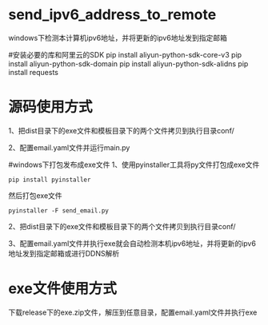 # send_ipv6_address_to_remote
windows下检测本计算机ipv6地址，并将更新的ipv6地址发到指定邮箱


#安装必要的库和阿里云的SDK
pip install aliyun-python-sdk-core-v3
pip install aliyun-python-sdk-domain
pip install aliyun-python-sdk-alidns
pip install requests


# 源码使用方式
1、把dist目录下的exe文件和模板目录下的两个文件拷贝到执行目录conf/

2、配置email.yaml文件并运行main.py


#windows下打包发布成exe文件
1、使用pyinstaller工具将py文件打包成exe文件

`pip install pyinstaller`

然后打包exe文件

`pyinstaller -F send_email.py`

2、把dist目录下的exe文件和模板目录下的两个文件拷贝到执行目录conf/

3、配置email.yaml文件并执行exe就会自动检测本机ipv6地址，并将更新的ipv6地址发到指定邮箱或进行DDNS解析

# exe文件使用方式
下载release下的exe.zip文件，解压到任意目录，配置email.yaml文件并执行exe